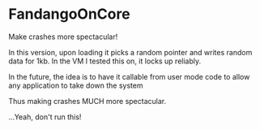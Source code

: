 FandangoOnCore
==============

Make crashes more spectacular!

In this version, upon loading it picks a random pointer and writes random data for 1kb. In the VM I tested this on, it locks up reliably.

In the future, the idea is to have it callable from user mode code to allow any application to take down the system

Thus making crashes MUCH more spectacular.


...Yeah, don't run this!